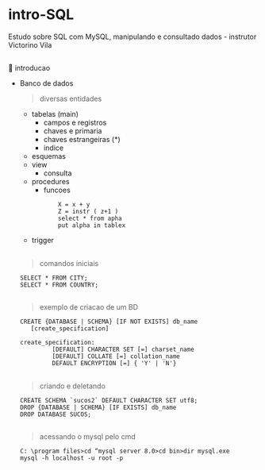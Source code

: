 # intro-SQL
Estudo sobre SQL com MySQL, manipulando e consultado dados - instrutor Victorino Vila
##

🎈 introducao

* Banco de dados 
  > diversas entidades 
    * tabelas (main) 
      * campos e registros 
      * chaves e primaria
      * chaves estrangeiras (*)
      * indice
    * esquemas
    * view
      * consulta
    * procedures
      * funcoes
        ``` if a > 0 then
            X = x + y
            Z = instr ( z+1 )
            select * from apha
            put alpha in tablex
        ```
    * trigger
  ##
   > comandos iniciais 
   
   ```
   SELECT * FROM CITY;
   SELECT * FROM COUNTRY;
   
   ```
   ##
    > exemplo de criacao de um BD
    
   ```
   CREATE {DATABASE | SCHEMA} [IF NOT EXISTS] db_name
      [create_specification]

   create_specification:
            [DEFAULT] CHARACTER SET [=] charset_name
            [DEFAULT] COLLATE [=] collation_name
            DEFAULT ENCRYPTION [=] { 'Y' | 'N'}
   
   ```
   ##
   
   > criando e deletando
   
   ```
   CREATE SCHEMA `sucos2` DEFAULT CHARACTER SET utf8;
   DROP {DATABASE | SCHEMA} [IF EXISTS] db_name
   DROP DATABASE SUCOS;
   ```
   ##
   
   > acessando o mysql pelo cmd
   
   ```
   C: \program files>cd “mysql server 8.0>cd bin>dir mysql.exe
   mysql -h localhost -u root -p
   ```
   ##
   
   

